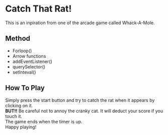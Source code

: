<h1> Catch That Rat! </h1>

This is an inpiration from one of the arcade game called Whack-A-Mole.

<h2>Method</h2>

* Forloop()
* Arrow functions
* addEventListener()
* querySelector()
* setInteval()

<h2>How To Play</h2>

Simply press the start button and try to catch the rat when it appears by clicking on it.
<br> **BUT!!** Be careful not to annoy the cranky cat. It will deduct your score if you touch it.
<br>The game ends when the timer is up.
<br>Happy playing!
